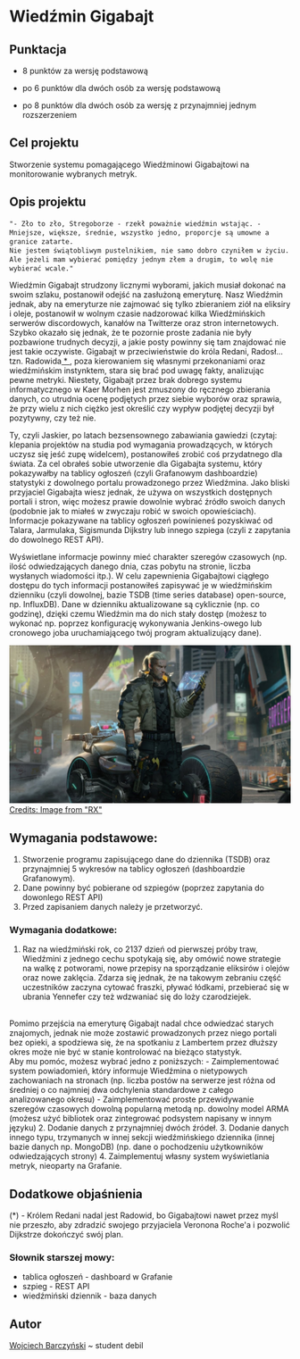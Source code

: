 # Wiedźmin Gigabajt

## Punktacja
- 8 punktów za wersję podstawową

- po 6 punktów dla dwóch osób za wersję podstawową

- po 8 punktów dla dwóch osób za wersję z przynajmniej jednym rozszerzeniem

## Cel projektu
Stworzenie systemu pomagającego Wiedźminowi Gigabajtowi na monitorowanie wybranych metryk.

## Opis projektu

```
"- Zło to zło, Stregoborze - rzekł poważnie wiedźmin wstając. - Mniejsze, większe, średnie, wszystko jedno, proporcje są umowne a granice zatarte. 
Nie jestem świątobliwym pustelnikiem, nie samo dobro czyniłem w życiu. 
Ale jeżeli mam wybierać pomiędzy jednym złem a drugim, to wolę nie wybierać wcale."
```

Wiedźmin Gigabajt strudzony licznymi wyborami, jakich musiał dokonać na swoim szlaku, postanowił odejść na zasłużoną emeryturę. 
Nasz Wiedźmin jednak, aby na emeryturze nie zajmować się tylko zbieraniem ziół na eliksiry i oleje, postanowił w wolnym czasie nadzorować kilka Wiedźmińskich serwerów discordowych, kanałów na Twitterze oraz stron internetowych. 
Szybko okazało się jednak, że te pozornie proste zadania nie były pozbawione trudnych decyzji, a jakie posty powinny się tam znajdować nie jest takie oczywiste. 
Gigabajt w przeciwieństwie do króla Redani, Radosł... tzn. Radowida[ * ](#dodatkowe-objaśnienia), poza kierowaniem się własnymi przekonaniami oraz wiedźmińskim instynktem, stara się brać pod uwagę fakty, analizując pewne metryki.
Niestety, Gigabajt przez brak dobrego systemu informatycznego w Kaer Morhen jest zmuszony do ręcznego zbierania danych, co utrudnia ocenę podjętych przez siebie wyborów oraz sprawia, że przy wielu z nich ciężko jest określić czy wypływ podjętej decyzji był pozytywny, czy też nie.
<br>

Ty, czyli Jaskier, po latach bezsensownego zabawiania gawiedzi (czytaj: klepania projektów na studia pod wymagania prowadzących, w których uczysz się jeść zupę widelcem), postanowiłeś zrobić coś przydatnego dla świata.
Za cel obrałeś sobie utworzenie dla Gigabajta systemu, który pokazywałby na tablicy ogłoszeń (czyli Grafanowym dashboardzie) statystyki z dowolnego portalu prowadzonego przez Wiedźmina. 
Jako bliski przyjaciel Gigabajta wiesz jednak, że używa on wszystkich dostępnych portali i stron, więc możesz prawie dowolnie wybrać źródło swoich danych (podobnie jak to miałeś w zwyczaju robić w swoich opowieściach). 
Informacje pokazywane na tablicy ogłoszeń powinieneś pozyskiwać od Talara, Jarmulaka, Sigismunda Dijkstry lub innego szpiega (czyli z zapytania do dowolnego REST API). 
<br>

Wyświetlane informacje powinny mieć charakter szeregów czasowych (np. ilość odwiedzających danego dnia, czas pobytu na stronie, liczba wysłanych wiadomości itp.). 
W celu zapewnienia Gigabajtowi ciągłego dostępu do tych informacji postanowiłeś zapisywać je w wiedźmińskim dzienniku (czyli dowolnej, bazie TSDB (time series database) open-source, np. InfluxDB).
Dane w dzienniku aktualizowane są cyklicznie (np. co godzinę), dzięki czemu Wiedźmin ma do nich stały dostęp (możesz to wykonać np. poprzez konfigurację wykonywania Jenkins-owego lub cronowego joba uruchamiającego twój program aktualizujący dane).

![witcher image](./assets/wiedzmin_gigabajt/witcher.jpeg)
[Credits: Image from "RX"](https://www.artstation.com/artwork/aRJ6dR)

## Wymagania podstawowe:
1. Stworzenie programu zapisującego dane do dziennika (TSDB) oraz przynajmniej 5 wykresów na tablicy ogłoszeń (dashboardzie Grafanowym).
2. Dane powinny być pobierane od szpiegów (poprzez zapytania do dowonlego REST API)
3. Przed zapisaniem danych należy je przetworzyć.

### Wymagania dodatkowe:
1. Raz na wiedźmiński rok, co 2137 dzień od pierwszej próby traw, Wiedźmini z jednego cechu spotykają się, aby omówić nowe strategie na walkę z potworami, nowe przepisy na sporządzanie eliksirów i olejów oraz nowe zaklęcia. Zdarza się jednak, że na takowym zebraniu część uczestników zaczyna cytować fraszki, pływać łódkami, przebierać się w ubrania Yennefer czy też wdzwaniać się do loży czarodziejek.
<br>
Pomimo przejścia na emeryturę Gigabajt nadal chce odwiedzać starych znajomych, jednak nie może zostawić prowadzonych przez niego portali bez opieki, a spodziewa się, że na spotkaniu z Lambertem przez dłuższy okres może nie być w stanie kontrolować na bieżąco statystyk.
<br>
Aby mu pomóc, możesz wybrać jedno z poniższych:
- Zaimplementować system powiadomień, który informuje Wiedźmina o nietypowych zachowaniach na stronach (np. liczba postów na serwerze jest różna od średniej o co najmniej dwa odchylenia standardowe z całego analizowanego okresu)
- Zaimplementować proste przewidywanie szeregów czasowych dowolną popularną metodą np. dowolny model ARMA (możesz użyć bibliotek oraz zintegrować podsystem napisany w innym języku)
2. Dodanie danych z przynajmniej dwóch źródeł.
3. Dodanie danych innego typu, trzymanych w innej sekcji wiedźmińskiego dziennika (innej bazie danych np. MongoDB) (np. dane o pochodzeniu użytkowników odwiedzających strony)
4. Zaimplementuj własny system wyświetlania metryk, nieoparty na Grafanie.

## Dodatkowe objaśnienia
(*) - Królem Redani nadal jest Radowid, bo Gigabajtowi nawet przez myśl nie przeszło, aby zdradzić swojego przyjaciela Veronona Roche'a i pozwolić Dijkstrze dokończyć swój plan.
### Słownik starszej mowy:
- tablica ogłoszeń - dashboard w Grafanie
- szpieg - REST API
- wiedźmiński dziennik - baza danych

## Autor
[Wojciech Barczyński](https://github.com/WojciechBarczynski) ~ student debil